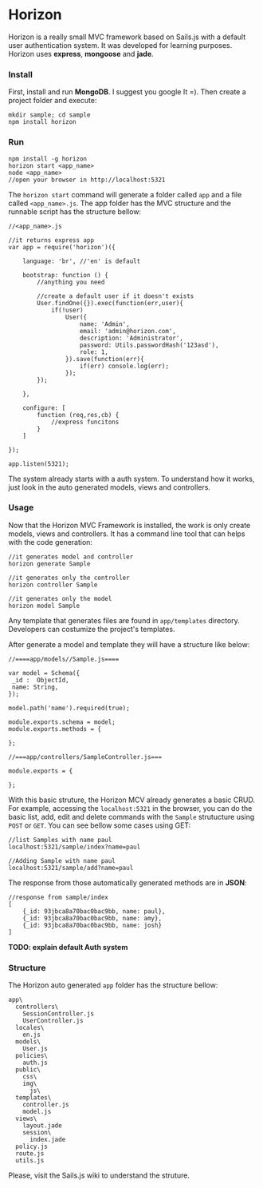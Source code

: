 Horizon
===============

Horizon is a really small MVC framework based on Sails.js with a default user authentication system. It was developed for learning purposes. Horizon uses **express**, **mongoose** and **jade**.

### Install

First, install and run **MongoDB**. I suggest you google It =). Then create a project folder and execute:

    mkdir sample; cd sample
    npm install horizon

### Run

	npm install -g horizon
	horizon start <app_name>
	node <app_name>
	//open your browser in http://localhost:5321

The `horizon start` command will generate a folder called `app` and a file called `<app_name>.js`. The app folder has the MVC structure and the runnable script has the structure bellow:

	//<app_name>.js
	
	//it returns express app
	var app = require('horizon')({
	
		language: 'br', //'en' is default 
		
		bootstrap: function () {
			//anything you need
			
			//create a default user if it doesn't exists
			User.findOne({}).exec(function(err,user){
      			if(!user)
       				User({
          				name: 'Admin',
          				email: 'admin@horizon.com',
          				description: 'Administrator',
          				password: Utils.passwordHash('123asd'),
          				role: 1,
        			}).save(function(err){
        				if(err) console.log(err);
        			});
    		});
    		
		},
		
		configure: [
			function (req,res,cb) {
				//express funcitons
			}
		]
		
	});
	
	app.listen(5321);

The system already starts with a auth system. To understand how it works, just look in the auto generated models, views and controllers. 

### Usage

Now that the Horizon MVC Framework is installed, the work is only create models, views and controllers. It has a command line tool that can helps with the code generation:
	
	//it generates model and controller
	horizon generate Sample
	
	//it generates only the controller
	horizon controller Sample
	
	//it generates only the model
	horizon model Sample

Any template that generates files are found in `app/templates` directory. Developers can costumize the project's templates.


After generate a model and template they will have a structure like below:

	//====app/models//Sample.js====
	
    var model = Schema({
     _id :  ObjectId,
     name: String,
    });

    model.path('name').required(true);

    module.exports.schema = model;
    module.exports.methods = {

    };
    
    //===app/controllers/SampleController.js===
    
    module.exports = {
    
    };

With this basic struture, the Horizon MCV already generates a basic CRUD. For example, accessing the `localhost:5321` in the browser, you can do the basic list, add, edit and delete commands with the `Sample` strutucture using `POST` or `GET`. You can see bellow some cases using GET:

	//list Samples with name paul
	localhost:5321/sample/index?name=paul
	
	//Adding Sample with name paul
	localhost:5321/sample/add?name=paul

The response from those automatically generated methods are in **JSON**:

	//response from sample/index
	[
		{_id: 93jbca8a70bac0bac9bb, name: paul},
		{_id: 93jbca8a70bac0bac9bb, name: amy},
		{_id: 93jbca8a70bac0bac9bb, name: josh}
	]

**TODO: explain default Auth system**

### Structure
The Horizon auto generated `app` folder has the structure bellow:

	app\
	  controllers\
	    SessionController.js
	    UserController.js
	  locales\
	    en.js
	  models\
	    User.js
	  policies\
	    auth.js
	  public\
	    css\
	    img\
	      js\
	  templates\
	    controller.js
	    model.js
	  views\
	    layout.jade
	    session\
	      index.jade
	  policy.js
	  route.js
	  utils.js
	  
Please, visit the Sails.js wiki to understand the struture.


